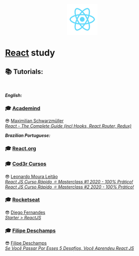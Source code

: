 <div align="center">
<img height="100" src="https://raw.githubusercontent.com/github/explore/80688e429a7d4ef2fca1e82350fe8e3517d3494d/topics/react/react.png" alt="react"/>
</div>

# **[React](https://reactjs.org/) study**

## :books: Tutorials:  
<br>

**_English:_**

### :mortar_board: **[Academind](https://academind.com/)**  
:sunglasses: [Maximilian Schwarzmüller](https://github.com/maxschwarzmueller)  
_[React - The Complete Guide (incl Hooks, React Router, Redux)](https://pro.academind.com/p/react-the-complete-guide-incl-hooks-react-router-redux)_  

**_Brazilian Portuguese:_**

### :mortar_board: **[React.org](https://pt-br.reactjs.org/)**  

### :mortar_board: **[Cod3r Cursos](https://www.cod3r.com.br)**  
:sunglasses: [Leonardo Moura Leitão](https://github.com/leonardomleitao)  
_[React JS Curso Rápido ⚛️ Masterclass #1 2020 - 100% Prático!](https://www.youtube.com/watch?v=XQxitgyZ_S4)_  
_[React JS Curso Rápido ⚛️ Masterclass #2 2020 - 100% Prático!](https://www.youtube.com/watch?v=GJ8Vm-h0V8I)_  

### :mortar_board: **[Rocketseat](https://rocketseat.com.br/)**  
:sunglasses: [Diego Fernandes](https://github.com/diego3g)  
_[Starter > ReactJS](https://app.rocketseat.com.br/node/curso-react-js)_  

### :mortar_board: **[Filipe Deschamps](https://filipedeschamps.com.br/)**  
:sunglasses: [Filipe Deschamps](https://github.com/filipedeschamps)  
_[Se Você Passar Por Esses 5 Desafios, Você Aprendeu React JS](https://www.youtube.com/watch?v=aJR7f45dBNs)_  
<br>